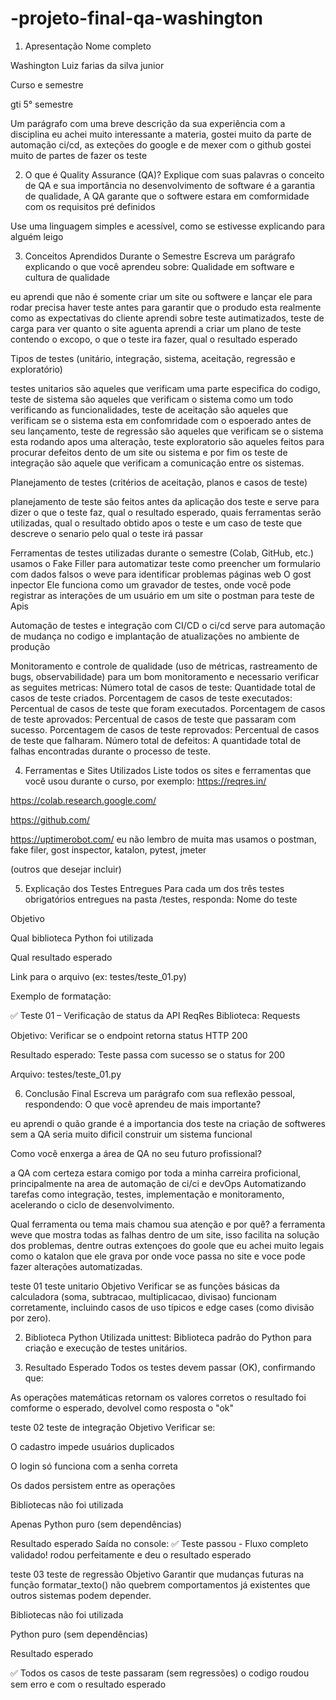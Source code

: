 # -projeto-final-qa-washington
1. Apresentação
Nome completo

Washington Luiz farias da silva junior

Curso e semestre

gti 5° semestre


Um parágrafo com uma breve descrição da sua experiência com a disciplina
eu achei muito interessante a materia, gostei muito da parte de automação ci/cd, as exteções do google e de mexer com o github
gostei muito de partes de fazer os teste

2. O que é Quality Assurance (QA)?
Explique com suas palavras o conceito de QA e sua importância no desenvolvimento de software
é a garantia de qualidade, A QA garante que o softwere estara em comformidade com os requisitos pré definidos 

Use uma linguagem simples e acessível, como se estivesse explicando para alguém leigo


3. Conceitos Aprendidos Durante o Semestre
Escreva um parágrafo explicando o que você aprendeu sobre:
Qualidade em software e cultura de qualidade

eu aprendi que não é somente criar um site ou softwere e lançar ele para rodar precisa haver teste antes para garantir que o produdo esta realmente como as expectativas do cliente aprendi sobre teste autimatizados, teste de carga para ver quanto o site aguenta aprendi a criar um plano de teste contendo o excopo, o que o teste ira fazer, qual o resultado esperado

Tipos de testes (unitário, integração, sistema, aceitação, regressão e exploratório)

testes unitarios são aqueles que verificam uma parte especifica do codigo, teste de sistema são aqueles que verificam o sistema como um todo verificando as funcionalidades, teste de aceitação são aqueles que verificam se o sistema esta em confomridade com o espoerado antes de seu lançamento, teste de regressão são aqueles que verificam se o sistema esta rodando apos uma alteração, teste exploratorio são aqueles feitos para procurar defeitos dento de um site ou sistema e por fim os teste de integração são aquele que verificam a comunicação entre os sistemas.

Planejamento de testes (critérios de aceitação, planos e casos de teste)

planejamento de teste são feitos antes da aplicação dos teste e serve para dizer o que o teste faz, qual o resultado esperado, quais ferramentas serão utilizadas, qual o resultado obtido apos o teste e um caso de teste que descreve o senario pelo qual o teste irá passar 

Ferramentas de testes utilizadas durante o semestre (Colab, GitHub, etc.)
usamos o Fake Filler para automatizar teste como preencher um formulario com dados falsos
o weve para identificar problemas páginas web
O gost inpector Ele funciona como um gravador de testes, onde você pode registrar as interações de um usuário em um site
o postman para teste de Apis 

Automação de testes e integração com CI/CD
o ci/cd serve para automação de mudança no codigo e implantação de atualizações no ambiente de produção

Monitoramento e controle de qualidade (uso de métricas, rastreamento de bugs, observabilidade)
para um bom monitoramento e necessario verificar as seguites metricas:
Número total de casos de teste: Quantidade total de casos de teste criados.
Porcentagem de casos de teste executados: Percentual de casos de teste que foram executados.
Porcentagem de casos de teste aprovados: Percentual de casos de teste que passaram com sucesso.
Porcentagem de casos de teste reprovados: Percentual de casos de teste que falharam.
Número total de defeitos: A quantidade total de falhas encontradas durante o processo de teste.

4. Ferramentas e Sites Utilizados
Liste todos os sites e ferramentas que você usou durante o curso, por exemplo:
https://reqres.in/


https://colab.research.google.com/ 


https://github.com/


https://uptimerobot.com/
 eu não lembro de muita mas usamos o postman, fake filer, gost inspector, katalon, pytest, jmeter

(outros que desejar incluir)


5. Explicação dos Testes Entregues
Para cada um dos três testes obrigatórios entregues na pasta /testes, responda:
Nome do teste


Objetivo


Qual biblioteca Python foi utilizada


Qual resultado esperado


Link para o arquivo (ex: testes/teste_01.py)


Exemplo de formatação:

✅ Teste 01 – Verificação de status da API ReqRes
Biblioteca: Requests


Objetivo: Verificar se o endpoint retorna status HTTP 200


Resultado esperado: Teste passa com sucesso se o status for 200


Arquivo: testes/teste_01.py



6. Conclusão Final
Escreva um parágrafo com sua reflexão pessoal, respondendo:
O que você aprendeu de mais importante?


eu aprendi o quão grande é a importancia dos teste na criação de softweres sem a QA seria muito dificil construir um sistema funcional 

Como você enxerga a área de QA no seu futuro profissional?

a QA com certeza estara comigo por toda a minha carreira proficional, principalmente na area de automação de ci/ci e devOps Automatizando tarefas como integração, testes, implementação e monitoramento, acelerando o ciclo de desenvolvimento.


Qual ferramenta ou tema mais chamou sua atenção e por quê?
a ferramenta weve que mostra todas as falhas dentro de um site, isso facilita na solução dos problemas, dentre outras extençoes do goole que eu achei muito legais como o katalon que ele grava por onde voce passa no site e voce pode fazer alterações automatizadas.



teste 01 teste unitario
Objetivo
Verificar se as funções básicas da calculadora (soma, subtracao, multiplicacao, divisao) funcionam corretamente, incluindo casos de uso típicos e edge cases (como divisão por zero).

2. Biblioteca Python Utilizada
unittest: Biblioteca padrão do Python para criação e execução de testes unitários.

3. Resultado Esperado
Todos os testes devem passar (OK), confirmando que:

As operações matemáticas retornam os valores corretos
o resultado foi comforme o esperado, devolvel como resposta o "ok"


teste 02 teste de integração
Objetivo
Verificar se:

O cadastro impede usuários duplicados

O login só funciona com a senha correta

Os dados persistem entre as operações

Bibliotecas não foi utilizada

Apenas Python puro (sem dependências)

Resultado esperado
Saída no console: ✅ Teste passou - Fluxo completo validado!
rodou perfeitamente e deu o resultado esperado 


teste 03 teste de regressão
Objetivo
Garantir que mudanças futuras na função formatar_texto() não quebrem comportamentos já existentes que outros sistemas podem depender.

Bibliotecas não foi utilizada

Python puro (sem dependências)

Resultado esperado

✅ Todos os casos de teste passaram (sem regressões)
o codigo roudou sem erro e com o resultado esperado






